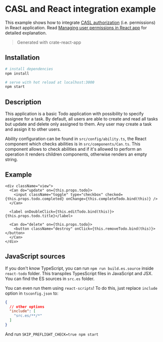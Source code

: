 # CASL and React integration example

This example shows how to integrate [CASL authorization](https://stalniy.github.io/casl/) (i.e. permissions) in React application. Read [Managing user permissions in React app](https://medium.com/dailyjs/managing-user-permissions-in-your-react-app-a93a94ff9b40) for detailed explanation.

> Generated with crate-react-app

## Installation

``` bash
# install dependencies
npm install

# serve with hot reload at localhost:3000
npm start
```

## Description

This application is a basic Todo application with possibility to specify assignee for a task. By default, all users are able to create and read all tasks but update and delete only assigned to them. Any user may create a task and assign it to other users.

Ability configuration can be found in `src/config/ability.ts`, the React component which checks abilities is in `src/components/Can.ts`. This component allows to check abilities and if it's allowed to perform an operation it renders children components, otherwise renders an empty string.

## Example

```tsx
<div className="view">
  <Can do="update" on={this.props.todo}>
    <input className="toggle" type="checkbox" checked={this.props.todo.completed} onChange={this.completeTodo.bind(this)} />
  </Can>

  <label onDoubleClick={this.editTodo.bind(this)}>{this.props.todo.title}</label>

  <Can do="delete" on={this.props.todo}>
    <button className="destroy" onClick={this.removeTodo.bind(this)}></button>
  </Can>
</div>
```

## JavaScript sources

If you don't know TypeScript, you can run `npm run build.es.source` inside `react-todo` folder. This transpiles TypesScript files in JavaScript and JSX. You can find the ES sources in `src.es` folder.

You can even run them using `react-scripts`! To do this, just replace `include` option in `tsconfig.json` to:

```json
{
  // other options
  "include": [
    "src.es/**/*"
  ]
}
```

And run `SKIP_PREFLIGHT_CHECK=true npm start`
